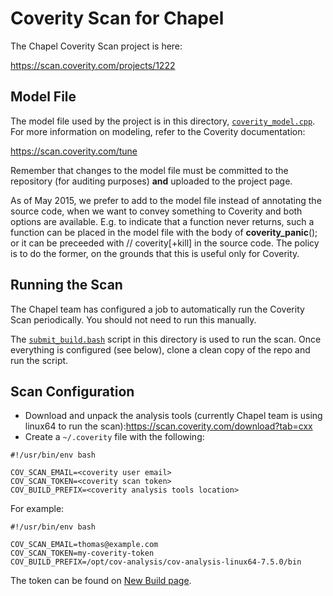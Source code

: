 Coverity Scan for Chapel
========================

The Chapel Coverity Scan project is here:

https://scan.coverity.com/projects/1222

Model File
----------

The model file used by the project is in this directory,
[`coverity_model.cpp`](coverity_model.cpp). For more information on modeling,
refer to the Coverity documentation:

https://scan.coverity.com/tune

Remember that changes to the model file must be committed to the repository
(for auditing purposes) **and** uploaded to the project page.

As of May 2015, we prefer to add to the model file instead of
annotating the source code, when we want to convey something
to Coverity and both options are available. E.g. to indicate
that a function never returns, such a function can be placed
in the model file with the body of __coverity_panic__();
or it can be preceeded with // coverity[+kill] in the source
code. The policy is to do the former, on the grounds that
this is useful only for Coverity.

Running the Scan
----------------

The Chapel team has configured a job to automatically run the Coverity Scan
periodically. You should not need to run this manually.

The [`submit_build.bash`](submit_build.bash) script in this directory is used
to run the scan. Once everything is configured (see below), clone a clean copy
of the repo and run the script.

Scan Configuration
-------------------

* Download and unpack the analysis tools (currently Chapel team is using
  linux64 to run the scan):https://scan.coverity.com/download?tab=cxx
* Create a `~/.coverity` file with the following:

```
#!/usr/bin/env bash

COV_SCAN_EMAIL=<coverity user email>
COV_SCAN_TOKEN=<coverity scan token>
COV_BUILD_PREFIX=<coverity analysis tools location>
```

For example:

```
#!/usr/bin/env bash

COV_SCAN_EMAIL=thomas@example.com
COV_SCAN_TOKEN=my-coverity-token
COV_BUILD_PREFIX=/opt/cov-analysis/cov-analysis-linux64-7.5.0/bin
```

The token can be found on
[New Build page](https://scan.coverity.com/projects/1222/builds/new).
